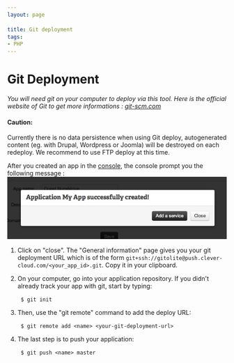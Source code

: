 ```yaml
---
layout: page

title: Git deployment
tags:
- PHP
---
```

# Git Deployment
*You will need git on your computer to deploy via this tool. Here is the official website of Git to get more informations&nbsp;: <a href="http://git-scm.com">git-scm.com</a>*

<div class="alert alert-hot-problems">
   <h4>Caution:</h4>
   <p>Currently there is no data persistence when using Git deploy, autogenerated content (eg. with Drupal, Wordpress or Joomla) will be destroyed on each redeploy. We recommend to use FTP deploy at this time.</p>
</div>

After you created an app in the [console](https://console.clever-cloud.com), the console prompt you the following message&nbsp;:
<img class="thumbnail img_doc" src="/img/newapp6.png">
1. Click on "close". The "General information" page gives you your git deployment URL which is of the form ``git+ssh://gitolite@push.clever-cloud.com/<your_app_id>.git``. Copy it in your clipboard.
2. On your computer, go into your application repository. 
If you didn't already track your app with git, start by typing:  

    	$ git init

3. Then, use the "git remote" command to add the deploy URL:

		$ git remote add <name> <your-git-deployment-url>

4. The last step is to push your application:

		$ git push <name> master
